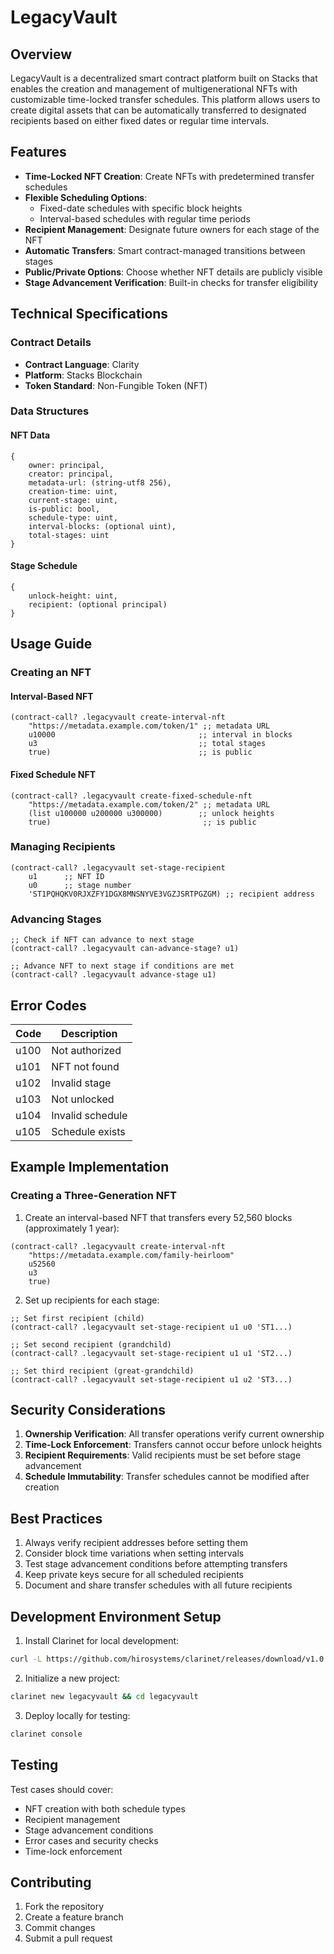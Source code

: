 # LegacyVault

## Overview

LegacyVault is a decentralized smart contract platform built on Stacks that enables the creation and management of multigenerational NFTs with customizable time-locked transfer schedules. This platform allows users to create digital assets that can be automatically transferred to designated recipients based on either fixed dates or regular time intervals.

## Features

- **Time-Locked NFT Creation**: Create NFTs with predetermined transfer schedules
- **Flexible Scheduling Options**:
  - Fixed-date schedules with specific block heights
  - Interval-based schedules with regular time periods
- **Recipient Management**: Designate future owners for each stage of the NFT
- **Automatic Transfers**: Smart contract-managed transitions between stages
- **Public/Private Options**: Choose whether NFT details are publicly visible
- **Stage Advancement Verification**: Built-in checks for transfer eligibility

## Technical Specifications

### Contract Details
- **Contract Language**: Clarity
- **Platform**: Stacks Blockchain
- **Token Standard**: Non-Fungible Token (NFT)

### Data Structures

#### NFT Data
```clarity
{
    owner: principal,
    creator: principal,
    metadata-url: (string-utf8 256),
    creation-time: uint,
    current-stage: uint,
    is-public: bool,
    schedule-type: uint,
    interval-blocks: (optional uint),
    total-stages: uint
}
```

#### Stage Schedule
```clarity
{
    unlock-height: uint,
    recipient: (optional principal)
}
```

## Usage Guide

### Creating an NFT

#### Interval-Based NFT
```clarity
(contract-call? .legacyvault create-interval-nft 
    "https://metadata.example.com/token/1" ;; metadata URL
    u10000                                ;; interval in blocks
    u3                                    ;; total stages
    true)                                 ;; is public
```

#### Fixed Schedule NFT
```clarity
(contract-call? .legacyvault create-fixed-schedule-nft 
    "https://metadata.example.com/token/2" ;; metadata URL
    (list u100000 u200000 u300000)        ;; unlock heights
    true)                                  ;; is public
```

### Managing Recipients

```clarity
(contract-call? .legacyvault set-stage-recipient 
    u1      ;; NFT ID
    u0      ;; stage number
    'ST1PQHQKV0RJXZFY1DGX8MNSNYVE3VGZJSRTPGZGM) ;; recipient address
```

### Advancing Stages

```clarity
;; Check if NFT can advance to next stage
(contract-call? .legacyvault can-advance-stage? u1)

;; Advance NFT to next stage if conditions are met
(contract-call? .legacyvault advance-stage u1)
```

## Error Codes

| Code | Description |
|------|-------------|
| u100 | Not authorized |
| u101 | NFT not found |
| u102 | Invalid stage |
| u103 | Not unlocked |
| u104 | Invalid schedule |
| u105 | Schedule exists |

## Example Implementation

### Creating a Three-Generation NFT

1. Create an interval-based NFT that transfers every 52,560 blocks (approximately 1 year):
```clarity
(contract-call? .legacyvault create-interval-nft 
    "https://metadata.example.com/family-heirloom"
    u52560
    u3
    true)
```

2. Set up recipients for each stage:
```clarity
;; Set first recipient (child)
(contract-call? .legacyvault set-stage-recipient u1 u0 'ST1...)

;; Set second recipient (grandchild)
(contract-call? .legacyvault set-stage-recipient u1 u1 'ST2...)

;; Set third recipient (great-grandchild)
(contract-call? .legacyvault set-stage-recipient u1 u2 'ST3...)
```

## Security Considerations

1. **Ownership Verification**: All transfer operations verify current ownership
2. **Time-Lock Enforcement**: Transfers cannot occur before unlock heights
3. **Recipient Requirements**: Valid recipients must be set before stage advancement
4. **Schedule Immutability**: Transfer schedules cannot be modified after creation

## Best Practices

1. Always verify recipient addresses before setting them
2. Consider block time variations when setting intervals
3. Test stage advancement conditions before attempting transfers
4. Keep private keys secure for all scheduled recipients
5. Document and share transfer schedules with all future recipients

## Development Environment Setup

1. Install Clarinet for local development:
```bash
curl -L https://github.com/hirosystems/clarinet/releases/download/v1.0.0/clarinet-linux-x64-glibc.tar.gz | tar xz
```

2. Initialize a new project:
```bash
clarinet new legacyvault && cd legacyvault
```

3. Deploy locally for testing:
```bash
clarinet console
```

## Testing

Test cases should cover:
- NFT creation with both schedule types
- Recipient management
- Stage advancement conditions
- Error cases and security checks
- Time-lock enforcement

## Contributing

1. Fork the repository
2. Create a feature branch
3. Commit changes
4. Submit a pull request
